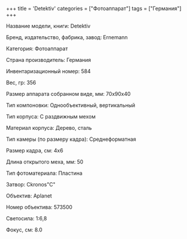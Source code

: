 +++
title = 'Detektiv'
categories = ["Фотоаппарат"]
tags = ["Германия"]
+++

Название модели, книги: Detektiv

Бренд, издательство, фабрика, завод: Ernemann

Категория: Фотоаппарат

Страна производитель: Германия

Инвентаризационный номер: 584

Вес, гр: 356

Размер аппарата  собранном виде, мм: 70х90х40

Тип компоновки: Однообъективный, вертикальный

Тип корпуса: С раздвижным мехом

Материал корпуса: Дерево, сталь

Тип камеры (по размеру кадра): Среднеформатная

Размер кадра, см: 4х6

Длина открытого меха, мм: 50

Тип фотоматериала: Пластина

Затвор: Ckronos"C"

Объектив: Aplanet

Номер объектива: 573500

Светосила: 1:6,8

Фокус, см: 8.0

